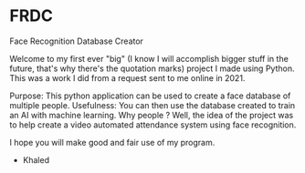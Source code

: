 # FRDC
Face Recognition Database Creator

Welcome to my first ever "big" (I know I will accomplish bigger stuff in the future, that's why there's the quotation marks) project I made using Python.
This was a work I did from a request sent to me online in 2021.

Purpose: This python application can be used to create a face database of multiple people.
Usefulness: You can then use the database created to train an AI with machine learning.
Why people ?
Well, the idea of the project was to help create a video automated attendance system using face recognition.

I hope you will make good and fair use of my program.

- Khaled
